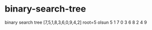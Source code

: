 # binary-search-tree
binary search tree
[7,5,1,8,3,6,0,9,4,2]
 root=5 olsun
                                       5
                                1             7
                             0     3        6    8
                                 2   4              9      

